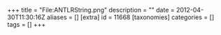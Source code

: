 +++
title = "File:ANTLRString.png"
description = ""
date = 2012-04-30T11:30:16Z
aliases = []
[extra]
id = 11668
[taxonomies]
categories = []
tags = []
+++


